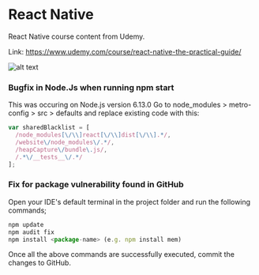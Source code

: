 # React Native
React Native course content from Udemy.

Link: https://www.udemy.com/course/react-native-the-practical-guide/

![alt text](https://res.cloudinary.com/practicaldev/image/fetch/s--DsRi1C7P--/c_limit%2Cf_auto%2Cfl_progressive%2Cq_auto%2Cw_880/https://thepracticaldev.s3.amazonaws.com/i/8m2htjjpp31idwz8wnrz.jpg)

### Bugfix in Node.Js when running npm start
This was occuring on Node.js version 6.13.0
Go to node_modules > metro-config > src > defaults and replace existing code with this:

```javascript
var sharedBlacklist = [
  /node_modules[\/\\]react[\/\\]dist[\/\\].*/,
  /website\/node_modules\/.*/,
  /heapCapture\/bundle\.js/,
  /.*\/__tests__\/.*/
];
```

### Fix for package vulnerability found in GitHub
Open your IDE's default terminal in the project folder and run the following commands;

```javascript
npm update
npm audit fix
npm install <package-name> (e.g. npm install mem)
```
Once all the above commands are successfully executed, commit the changes to GitHub.

